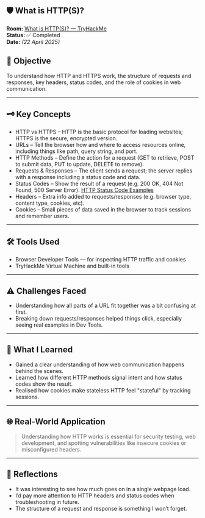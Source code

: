 ## 🛡️ What is HTTP(S)?

**Room:** [What is HTTP(S)? — TryHackMe](https://tryhackme.com/room/httpindetail)  
**Status:** ✅ Completed  
**Date:** *(22 April 2025)*  

## 🎯 Objective  
To understand how HTTP and HTTPS work, the structure of requests and responses, key headers, status codes, and the role of cookies in web communication.  

---  

## 🗝️ Key Concepts  
- HTTP vs HTTPS – HTTP is the basic protocol for loading websites; HTTPS is the secure, encrypted version.  
- URLs – Tell the browser how and where to access resources online, including things like path, query string, and port.  
- HTTP Methods – Define the action for a request (GET to retrieve, POST to submit data, PUT to update, DELETE to remove).  
- Requests & Responses – The client sends a request; the server replies with a response including a status code and data.  
- Status Codes – Show the result of a request (e.g. 200 OK, 404 Not Found, 500 Server Error).  [HTTP Status Code Examples](https://github.com/MQKGitHub/Status-Code-Image-References)
- Headers – Extra info added to requests/responses (e.g. browser type, content type, cookies, etc).  
- Cookies – Small pieces of data saved in the browser to track sessions and remember users.  

---  

## 🛠️ Tools Used  
- Browser Developer Tools — for inspecting HTTP traffic and cookies  
- TryHackMe Virtual Machine and built-in tools

---  

## ⚠️ Challenges Faced  
- Understanding how all parts of a URL fit together was a bit confusing at first.  
- Breaking down requests/responses helped things click, especially seeing real examples in Dev Tools.  

---  

## 🧠 What I Learned  
- Gained a clear understanding of how web communication happens behind the scenes.  
- Learned how different HTTP methods signal intent and how status codes show the result.  
- Realised how cookies make stateless HTTP feel "stateful" by tracking sessions.  

---  

## 🌐 Real-World Application  
> Understanding how HTTP works is essential for security testing, web development, and spotting vulnerabilities like insecure cookies or misconfigured headers.

---  

## 💭 Reflections  
- It was interesting to see how much goes on in a single webpage load.  
- I’d pay more attention to HTTP headers and status codes when troubleshooting in future.  
- The structure of a request and response is something I won’t forget.
